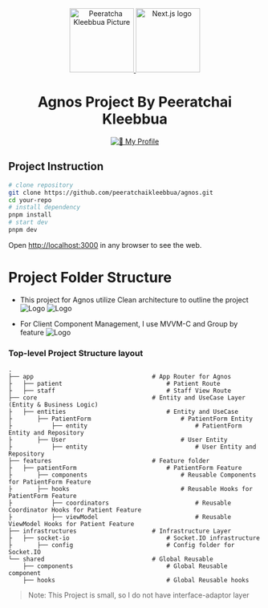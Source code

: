 <div align="center">
  <a href="https://www.linkedin.com/in/peeratchai-kleebbua/">
    <picture>
      <source media="(prefers-color-scheme: dark)" srcset="https://media.licdn.com/dms/image/v2/C5603AQER-pOTPo7xkQ/profile-displayphoto-shrink_200_200/profile-displayphoto-shrink_200_200/0/1637471096087?e=1738195200&v=beta&t=-yYgkdMRHV_R6hJ0yYJEhykfQ3VDXf5GCLcoQRUIH5Q">
      <img alt="Peeratcha Kleebbua Picture" src="https://media.licdn.com/dms/image/v2/C5603AQER-pOTPo7xkQ/profile-displayphoto-shrink_200_200/profile-displayphoto-shrink_200_200/0/1637471096087?e=1738195200&v=beta&t=-yYgkdMRHV_R6hJ0yYJEhykfQ3VDXf5GCLcoQRUIH5Q" height="128">
    </picture>
  </a>
  <a href="https://nextjs.org">
    <picture>
      <source media="(prefers-color-scheme: dark)" srcset="https://assets.vercel.com/image/upload/v1662130559/nextjs/Icon_dark_background.png">
      <img alt="Next.js logo" src="https://assets.vercel.com/image/upload/v1662130559/nextjs/Icon_light_background.png" height="128">
    </picture>
  </a>
  <h1>Agnos Project By Peeratchai Kleebbua</h1>

<a href="https://www.linkedin.com/in/peeratchai-kleebbua/"><img alt="🔗 My Profile" src="https://img.shields.io/badge/linkedin-0A66C2?style=for-the-badge&logo=linkedin&logoColor=white"></a>

</div>

## Project Instruction

```bash
# clone repository
git clone https://github.com/peeratchaikleebbua/agnos.git
cd your-repo
# install dependency
pnpm install
# start dev
pnpm dev
```

Open [http://localhost:3000](http://localhost:3000) in any browser to see the web.

# Project Folder Structure

- This project for Agnos utilize Clean architecture to outline the project
  ![Logo](https://blog.cleancoder.com/uncle-bob/images/2012-08-13-the-clean-architecture/CleanArchitecture.jpg)
  ![Logo](https://storage.googleapis.com/bitloops-github-assets/Documentation%20Images/clean-architecture-and-ddd.png)

- For Client Component Management, I use MVVM-C and Group by feature
  ![Logo](https://raya.engineering/wp-content/uploads/2022/02/Bildschirmfoto-2021-01-07-um-16.25.53-1024x501-1.png)

### Top-level Project Structure layout

    .
    ├── app                                 # App Router for Agnos
    ├   ├── patient                             # Patient Route
    ├   ├── staff                               # Staff View Route
    ├── core                                # Entity and UseCase Layer (Entity & Business Logic)
    ├   ├── entities                            # Entity and UseCase
    ├       ├── PatientForm                         # PatientForm Entity
    ├           ├── entity                              # PatientForm Entity and Repository
    ├       ├── User                                # User Entity
    ├           ├── entity                              # User Entity and Repository
    ├── features                            # Feature folder
    ├   ├── patientForm                         # PatientForm Feature
    ├       ├── components                          # Reusable Components for PatientForm Feature
    ├       ├── hooks                               # Reusable Hooks for PatientForm Feature
    ├           ├── coordinators                        # Reusable Coordinator Hooks for Patient Feature
    ├           ├── viewModel                           # Reusable ViewModel Hooks for Patient Feature
    ├── infrastructures                     # Infrastructure Layer
    ├   ├── socket-io                           # Socket.IO infrastructure
    ├       ├── config                          # Config folder for Socket.IO
    └── shared                              # Global Reusable
        ├── components                          # Global Reusable component
        ├── hooks                               # Global Reusable hooks

> Note: This Project is small, so I do not have interface-adaptor layer
